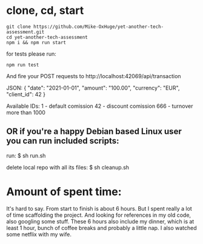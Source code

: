 # clone, cd, start

```
git clone https://github.com/Mike-OxHuge/yet-another-tech-assessment.git
cd yet-another-tech-assessment
npm i && npm run start
```

for tests please run:

```
npm run test
```

And fire your POST requests to http://localhost:42069/api/transaction

JSON:
{
"date": "2021-01-01",
"amount": "100.00",
"currency": "EUR",
"client_id": 42
}

Available IDs:
1 - default comission
42 - discount comission
666 - turnover more than 1000

## OR if you're a happy Debian based Linux user you can run included scripts:

run:
$ sh run.sh

delete local repo with all its files:
$ sh cleanup.sh

# Amount of spent time:

It's hard to say. From start to finish is about 6 hours. But I spent really a lot of time scaffolding the project.
And looking for references in my old code, also googling some stuff.
These 6 hours also include my dinner, which is at least 1 hour, bunch of coffee breaks and probably a little nap.
I also watched some netflix with my wife.
